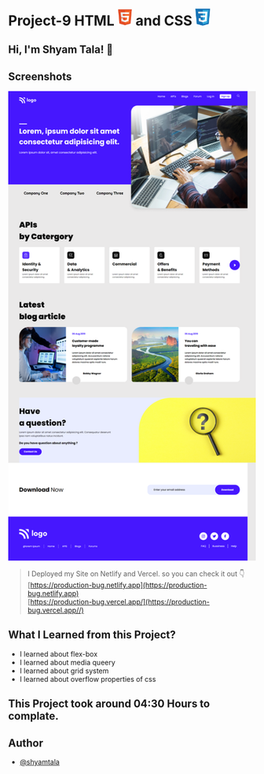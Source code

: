 # Project-9 HTML <img src="./screenshot/1.png" width="30"> and CSS <img src="./screenshot/css1.png" width="30">

## Hi, I'm Shyam Tala! 👋


## Screenshots

![App Screenshot](./screenshot/production-bug.netlify.app_.png)

>I Deployed my Site on Netlify and Vercel. so you can check it out 👇
<br> [https://production-bug.netlify.app](https://production-bug.netlify.app)
<br> [https://production-bug.vercel.app/](https://production-bug.vercel.app//)

## What I Learned from this Project?

 
- I learned about flex-box
- I learned about media queery
- I learned about grid system
- I learned about overflow properties of css 



## This Project took around 04:30 Hours to complate.

## Author

- [@shyamtala](https://github.com/shyamtala003)

